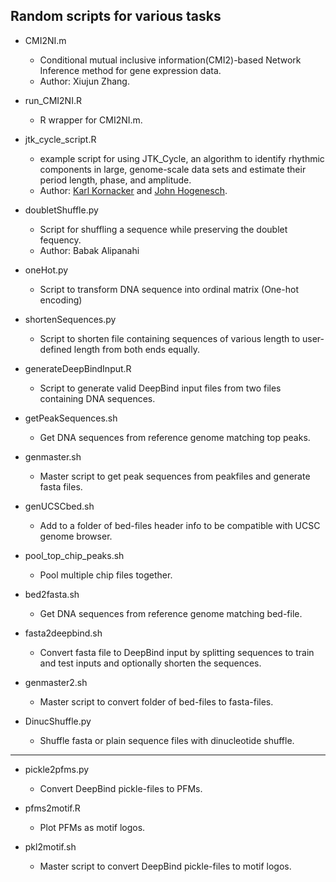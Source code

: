 ## Random scripts for various tasks

- CMI2NI.m
	- Conditional mutual inclusive information(CMI2)-based Network Inference method for gene expression data.
	- Author: Xiujun Zhang.

- run_CMI2NI.R
	- R wrapper for CMI2NI.m.

- jtk_cycle_script.R
	- example script for using JTK_Cycle, an algorithm to identify rhythmic components in large, genome-scale data sets and estimate their period length, phase, and amplitude.
	- Author: [Karl Kornacker](https://scholar.google.com/citations?user=1hw5bX4AAAAJ&hl=en) and [John Hogenesch](http://www.med.upenn.edu/apps/faculty/index.php/g275/p8127424).

- doubletShuffle.py
	- Script for shuffling a sequence while preserving the doublet fequency.
	- Author: Babak Alipanahi

- oneHot.py
	- Script to transform DNA sequence into ordinal matrix (One-hot encoding)

- shortenSequences.py
	- Script to shorten file containing sequences of various length to user-defined length from both ends equally.

- generateDeepBindInput.R
	- Script to generate valid DeepBind input files from two files containing DNA sequences.

- getPeakSequences.sh
	- Get DNA sequences from reference genome matching top peaks.

- genmaster.sh
	- Master script to get peak sequences from peakfiles and generate fasta files.

- genUCSCbed.sh
	- Add to a folder of bed-files header info to be compatible with UCSC genome browser.

- pool_top_chip_peaks.sh
	- Pool multiple chip files together.

- bed2fasta.sh
	- Get DNA sequences from reference genome matching bed-file.

- fasta2deepbind.sh
	- Convert fasta file to DeepBind input by splitting sequences to train and test inputs and optionally shorten the sequences.

- genmaster2.sh
	- Master script to convert folder of bed-files to fasta-files.

- DinucShuffle.py
	- Shuffle fasta or plain sequence files with dinucleotide shuffle.

------------------

- pickle2pfms.py
	- Convert DeepBind pickle-files to PFMs.

- pfms2motif.R
	- Plot PFMs as motif logos.

- pkl2motif.sh
	- Master script to convert DeepBind pickle-files to motif logos.

